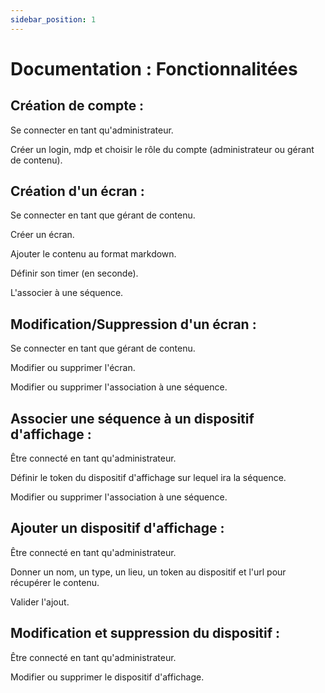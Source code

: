 ```yaml
---
sidebar_position: 1
---
```


# Documentation : Fonctionnalitées

## Création de compte :
Se connecter en tant qu'administrateur.

Créer un login, mdp et choisir le rôle du compte (administrateur ou gérant de contenu).
## Création d'un écran :
Se connecter en tant que gérant de contenu.

Créer un écran.

Ajouter le contenu au format markdown.

Définir son timer (en seconde).

L'associer à une séquence.
## Modification/Suppression d'un écran :
Se connecter en tant que gérant de contenu.

Modifier ou supprimer l'écran.

Modifier ou supprimer l'association à une séquence.


## Associer une séquence à un dispositif d'affichage :
Être connecté en tant qu'administrateur.

Définir le token du dispositif d'affichage sur lequel ira la séquence.

Modifier ou supprimer l'association à une séquence.
## Ajouter un dispositif d'affichage :
Être connecté en tant qu'administrateur.

Donner un nom, un type, un lieu, un token au dispositif et l'url pour récupérer le contenu.

Valider l'ajout.

## Modification et suppression du dispositif :
Être connecté en tant qu'administrateur.

Modifier ou supprimer le dispositif d'affichage.
